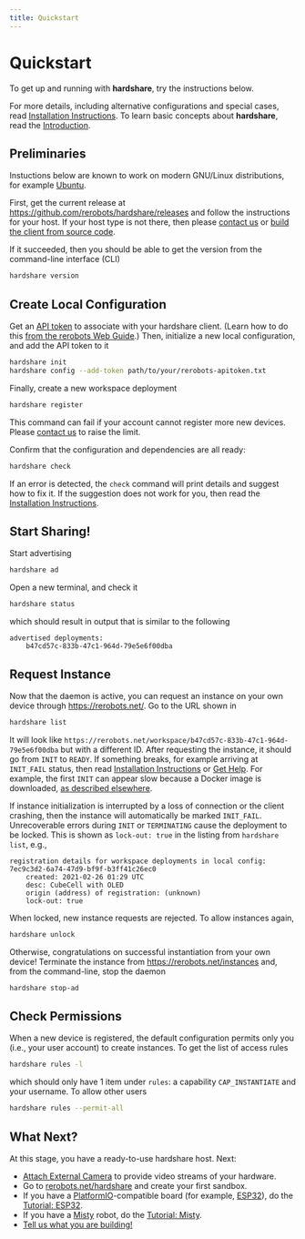 ```yaml
---
title: Quickstart
---
```


# Quickstart

To get up and running with **hardshare**, try the instructions below.

For more details, including alternative configurations and special cases, read
[Installation Instructions](/install). To learn basic concepts about **hardshare**, read the
[Introduction](/intro).


## Preliminaries

Instuctions below are known to work on modern GNU/Linux distributions, for
example [Ubuntu](https://ubuntu.com/download/desktop).

First, get the current release at <https://github.com/rerobots/hardshare/releases>
and follow the instructions for your host.
If your host type is not there, then please [contact us](https://rerobots.net/contact)
or [build the client from source code](/develop).

If it succeeded, then you should be able to get the version from the
command-line interface (CLI)

```bash
hardshare version
```


## Create Local Configuration

Get an [API token](https://rerobots.net/tokens) to associate with your
hardshare client. (Learn how to do this [from the rerobots Web Guide](
https://docs.rerobots.net/web/making-and-revoking-api-tokens).) Then,
initialize a new local configuration, and add the API token to it

```bash
hardshare init
hardshare config --add-token path/to/your/rerobots-apitoken.txt
```

Finally, create a new workspace deployment

```bash
hardshare register
```

This command can fail if your account cannot register more new devices. Please
[contact us](https://rerobots.net/contact) to raise the limit.

Confirm that the configuration and dependencies are all ready:

```bash
hardshare check
```

If an error is detected, the `check` command will print details and
suggest how to fix it. If the suggestion does not work for you, then
read the [Installation Instructions](/install).


## Start Sharing!

Start advertising

```bash
hardshare ad
```

Open a new terminal, and check it

```bash
hardshare status
```

which should result in output that is similar to the following

```
advertised deployments:
	b47cd57c-833b-47c1-964d-79e5e6f00dba
```


## Request Instance

Now that the daemon is active, you can request an instance on your own device
through <https://rerobots.net/>. Go to the URL shown in

```bash
hardshare list
```

It will look like
`https://rerobots.net/workspace/b47cd57c-833b-47c1-964d-79e5e6f00dba` but with
a different ID. After requesting the instance, it should go from `INIT` to
`READY`. If something breaks, for example arriving at `INIT_FAIL` status,
then read
[Installation Instructions](/install) or [Get Help](/help). For example, the first `INIT` can appear slow
because a Docker image is downloaded, [as described elsewhere](/install#prepare-a-cprovider).

If instance initialization is interrupted by a loss of connection or the client
crashing, then the instance will automatically be marked `INIT_FAIL`.
Unrecoverable errors during `INIT` or `TERMINATING` cause the deployment to be
locked.
This is shown as `lock-out: true` in the listing from `hardshare list`,
e.g.,

```
registration details for workspace deployments in local config:
7ec9c3d2-6a74-47d9-bf9f-b3ff41c26ec0
	created: 2021-02-26 01:29 UTC
	desc: CubeCell with OLED
	origin (address) of registration: (unknown)
	lock-out: true
```

When locked, new instance requests are rejected. To allow instances again,

```bash
hardshare unlock
```

Otherwise, congratulations on successful instantiation from your own device!
Terminate the instance from <https://rerobots.net/instances> and, from the
command-line, stop the daemon

```bash
hardshare stop-ad
```


## Check Permissions

When a new device is registered, the default configuration permits only you
(i.e., your user account) to create instances. To get the list of access rules

```bash
hardshare rules -l
```

which should only have 1 item under `rules`: a capability `CAP_INSTANTIATE`
and your username. To allow other users

```bash
hardshare rules --permit-all
```


## What Next?

At this stage, you have a ready-to-use hardshare host. Next:

* [Attach External Camera](/attach_camera) to provide video streams of your hardware.
* Go to [rerobots.net/hardshare](https://rerobots.net/hardshare) and create your first sandbox.
* If you have a [PlatformIO](https://docs.platformio.org/en/latest/what-is-platformio.html)-compatible board (for example, [ESP32](https://docs.espressif.com/projects/esp-idf/en/latest/esp32/)), do the [Tutorial: ESP32](/tutorials/esp32).
* If you have a [Misty](https://www.mistyrobotics.com/) robot, do the [Tutorial: Misty](/tutorials/misty).
* [Tell us what you are building!](https://rerobots.net/contact)
